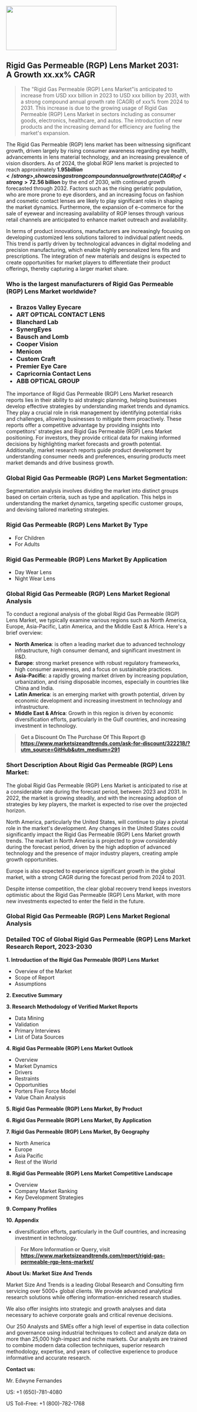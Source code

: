 <img src="https://100x100musica.es/wp-content/uploads/2024/12/Verified-Market-Reports-4-300x120.jpg" alt="" width="300" height="120" class="alignnone size-medium wp-image-100382" /><h2>Rigid Gas Permeable (RGP) Lens Market 2031: A&nbsp;Growth&nbsp;xx.xx% CAGR</h2><blockquote id="" class="">The "Rigid Gas Permeable (RGP) Lens Market"is anticipated to increase from USD xxx billion in 2023 to USD xxx billion by 2031, with a strong compound annual growth rate (CAGR) of xxx% from 2024 to 2031. This increase is due to the growing usage of Rigid Gas Permeable (RGP) Lens Market in sectors including as consumer goods, electronics, healthcare, and autos. The introduction of new products and the increasing demand for efficiency are fueling the market's expansion.</blockquote><p><p>The Rigid Gas Permeable (RGP) lens market has been witnessing significant growth, driven largely by rising consumer awareness regarding eye health, advancements in lens material technology, and an increasing prevalence of vision disorders. As of 2024, the global RGP lens market is projected to reach approximately <strong>$1.95 billion</strong>, showcasing a strong compound annual growth rate (CAGR) of <strong>7% through 2032</strong>. This growth can be attributed to the increasing number of individuals using corrective lenses and the ongoing developments in manufacturing technology improving lens comfort and performance.</p><p>Moreover, the shift toward RGP lenses from traditional soft contact lenses among consumers seeking better vision correction and eye health is propelling market expansion. RGP lenses provide benefits such as superior oxygen permeability, enhanced visual acuity, and reduced risk of eye infections, which aligns with the growing consumer preference for healthier options. The innovation in RGP lens materials, such as the introduction of high-Dk lenses, has also contributed to their rising adoption, facilitating longer wear times and improved comfort levels.</p><p><strong><span style="color: #800000;">Download Full PDF Sample Copy of Rigid Gas Permeable (RGP) Lens Market Report @</span>&nbsp;</strong><a href="https://www.marketsizeandtrends.com/download-sample/322218/?utm_source=Pulse-2&amp;utm_medium=291">https://www.marketsizeandtrends.com/download-sample/322218/?utm_source=Pulse-2&amp;utm_medium=291</a></p><p>Additionally, the RGP lens market is expected to reach around <strong>$2.56 billion</strong> by the end of 2030, with continued growth forecasted through 2032. Factors such as the rising geriatric population, who are more prone to eye disorders, and an increasing focus on fashion and cosmetic contact lenses are likely to play significant roles in shaping the market dynamics. Furthermore, the expansion of e-commerce for the sale of eyewear and increasing availability of RGP lenses through various retail channels are anticipated to enhance market outreach and availability.</p><p>In terms of product innovations, manufacturers are increasingly focusing on developing customized lens solutions tailored to individual patient needs. This trend is partly driven by technological advances in digital modeling and precision manufacturing, which enable highly personalized lens fits and prescriptions. The integration of new materials and designs is expected to create opportunities for market players to differentiate their product offerings, thereby capturing a larger market share.</p></p><h3 id="" class="">Who is the largest manufacturers of&nbsp;Rigid Gas Permeable (RGP) Lens Market worldwide?</h3><h3 class=""><p><ul><li>Brazos Valley Eyecare </li><li> ART OPTICAL CONTACT LENS </li><li> Blanchard Lab </li><li> SynergEyes </li><li> Bausch and Lomb </li><li> Cooper Vision </li><li> Menicon </li><li> Custom Craft </li><li> Premier Eye Care </li><li> Capricornia Contact Lens </li><li> ABB OPTICAL GROUP</li></ul></p></h3><p id="ember58" class="ember-view reader-text-block__paragraph">The importance of&nbsp;Rigid Gas Permeable (RGP) Lens Market research reports lies in their ability to aid strategic planning, helping businesses develop effective strategies by understanding market trends and dynamics. They play a crucial role in risk management by identifying potential risks and challenges, allowing businesses to mitigate them proactively. These reports offer a competitive advantage by providing insights into competitors' strategies and Rigid Gas Permeable (RGP) Lens Market positioning. For investors, they provide critical data for making informed decisions by highlighting market forecasts and growth potential. Additionally, market research reports guide product development by understanding consumer needs and preferences, ensuring products meet market demands and drive business growth.</p><h3 id="" class="">Global&nbsp;Rigid Gas Permeable (RGP) Lens Market Segmentation:</h3><p id="" class="">Segmentation analysis involves dividing the market into distinct groups based on certain criteria, such as type and application. This helps in understanding the market dynamics, targeting specific customer groups, and devising tailored marketing strategies.</p><h3 id="" class="">Rigid Gas Permeable (RGP) Lens Market&nbsp;By Type</h3><p><p><ul><li>For Children</li><li> For Adults</p></li></ul></p></p><h3 id="" class="">Rigid Gas Permeable (RGP) Lens Market&nbsp;By Application</h3><p class=""><p><ul><li>Day Wear Lens</li><li> Night Wear Lens</li></ul></p></p><h3 id="" class="">Global Rigid Gas Permeable (RGP) Lens Market Regional Analysis</h3><p id="" class="">To conduct a regional analysis of the global Rigid Gas Permeable (RGP) Lens Market, we typically examine various regions such as North America, Europe, Asia-Pacific, Latin America, and the Middle East &amp; Africa. Here's a brief overview:</p><ul><li><strong>North America</strong>: is often a leading market due to advanced technology infrastructure, high consumer demand, and significant investment in R&amp;D.</li><li><strong>Europe</strong>: strong market presence with robust regulatory frameworks, high consumer awareness, and a focus on sustainable practices.</li><li><strong>Asia-Pacific</strong>: a rapidly growing market driven by increasing population, urbanization, and rising disposable incomes, especially in countries like China and India.</li><li><strong>Latin America</strong>: is an emerging market with growth potential, driven by economic development and increasing investment in technology and infrastructure.</li><li><strong>Middle East &amp; Africa</strong>: Growth in this region is driven by economic diversification efforts, particularly in the Gulf countries, and increasing investment in technology.</li></ul><blockquote id="" class=""><strong>Get a Discount On The Purchase Of This Report @ <a href="https://www.marketsizeandtrends.com/download-sample/322218/?utm_source=GitHub&utm_medium=291" target="_blank">https://www.marketsizeandtrends.com/ask-for-discount/322218/?utm_source=GitHub&utm_medium=291</a></strong></blockquote><h3>Short Description About Rigid Gas Permeable (RGP) Lens Market:</h3><p id="ember58" class="ember-view reader-text-block__paragraph">The global&nbsp;Rigid Gas Permeable (RGP) Lens Market&nbsp;is anticipated to rise at a considerable rate during the forecast period, between 2023 and 2031. In 2022, the market is growing steadily, and with the increasing adoption of strategies by key players, the market is expected to rise over the projected horizon.</p><p id="ember59" class="ember-view reader-text-block__paragraph">North America, particularly the United States, will continue to play a pivotal role in the market's development. Any changes in the United States could significantly impact the&nbsp;Rigid Gas Permeable (RGP) Lens Market&nbsp;growth trends. The market in North America is projected to grow considerably during the forecast period, driven by the high adoption of advanced technology and the presence of major industry players, creating ample growth opportunities.</p><p id="ember60" class="ember-view reader-text-block__paragraph">Europe is also expected to experience significant growth in the global market, with a strong CAGR during the forecast period from 2024 to 2031.</p><p id="ember61" class="ember-view reader-text-block__paragraph">Despite intense competition, the clear global recovery trend keeps investors optimistic about the&nbsp;Rigid Gas Permeable (RGP) Lens Market, with more new investments expected to enter the field in the future.</p><h3 id="" class="">Global Rigid Gas Permeable (RGP) Lens Market Regional Analysis</h3><h3 id="" class="">Detailed TOC of Global Rigid Gas Permeable (RGP) Lens Market Research Report, 2023-2030</h3><p id="" class=""><strong>1. Introduction of the Rigid Gas Permeable (RGP) Lens Market</strong></p><ul><li>Overview of the Market</li><li>Scope of Report</li><li>Assumptions</li></ul><p id="" class=""><strong>2. Executive Summary</strong></p><p id="" class=""><strong>3. Research Methodology of Verified Market Reports</strong></p><ul><li>Data Mining</li><li>Validation</li><li>Primary Interviews</li><li>List of Data Sources</li></ul><p id="" class=""><strong>4. Rigid Gas Permeable (RGP) Lens Market Outlook</strong></p><ul><li>Overview</li><li>Market Dynamics</li><li>Drivers</li><li>Restraints</li><li>Opportunities</li><li>Porters Five Force Model</li><li>Value Chain Analysis</li></ul><p id="" class=""><strong>5. Rigid Gas Permeable (RGP) Lens Market, By Product</strong></p><p id="" class=""><strong>6. Rigid Gas Permeable (RGP) Lens Market, By Application</strong></p><p id="" class=""><strong>7. Rigid Gas Permeable (RGP) Lens Market, By Geography</strong></p><ul><li>North America</li><li>Europe</li><li>Asia Pacific</li><li>Rest of the World</li></ul><p id="" class=""><strong>8. Rigid Gas Permeable (RGP) Lens Market Competitive Landscape</strong></p><ul><li>Overview</li><li>Company Market Ranking</li><li>Key Development Strategies</li></ul><p id="" class=""><strong>9. Company Profiles</strong></p><p id="" class=""><strong>10. Appendix</strong></p><ul><li>diversification efforts, particularly in the Gulf countries, and increasing investment in technology.</li></ul><blockquote id="" class=""><strong>For More Information or Query, visit <strong><strong><a href="https://www.marketsizeandtrends.com/report/rigid-gas-permeable-rgp-lens-market/" target="_blank">https://www.marketsizeandtrends.com/report/rigid-gas-permeable-rgp-lens-market/</a></strong></strong></strong></blockquote><p id="" class=""><strong>About Us: Market Size And Trends</strong></p><p id="" class="">Market Size And Trends is a leading Global Research and Consulting firm servicing over 5000+ global clients. We provide advanced analytical research solutions while offering information-enriched research studies.</p><p id="" class="">We also offer insights into strategic and growth analyses and data necessary to achieve corporate goals and critical revenue decisions.</p><p id="" class="">Our 250 Analysts and SMEs offer a high level of expertise in data collection and governance using industrial techniques to collect and analyze data on more than 25,000 high-impact and niche markets. Our analysts are trained to combine modern data collection techniques, superior research methodology, expertise, and years of collective experience to produce informative and accurate research.</p><p id="" class=""><strong>Contact us:</strong></p><p id="" class="">Mr. Edwyne Fernandes</p><p id="" class="">US: +1 (650)-781-4080</p><p id="" class="">US Toll-Free: +1 (800)-782-1768</p>
